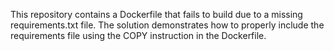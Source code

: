 This repository contains a Dockerfile that fails to build due to a missing requirements.txt file. The solution demonstrates how to properly include the requirements file using the COPY instruction in the Dockerfile.